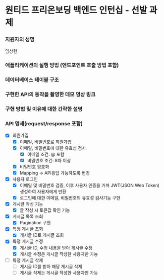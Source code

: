 # 원티드 프리온보딩 백엔드 인턴십 - 선발 과제

### 지원자의 성명

임상현

### 애플리케이션의 실행 방법 (엔드포인트 호출 방법 포함)



### 데이터베이스 테이블 구조


### 구현한 API의 동작을 촬영한 데모 영상 링크


### 구현 방법 및 이유에 대한 간략한 설명


### API 명세(request/response 포함)


- [X] 회원가입
    - [X] 이메일, 비밀번호로 회원가입
    - [X] 이메일, 비밀번호에 대한 유효성 검사
      - [X] 이메일 조건: @ 포함
      - [X] 비밀번호 조건: 8자 이상
    - [X] 비밀번호 암호화 
    - [X] Mapping -> API응답 가능하도록 변경

- [X] 사용자 로그인
    - [X] 이메일 및 비밀번호 검증, 이후 사용자 인증을 거쳐 JWT(JSON Web Token) 생성하여 사용자에게 반환
    - [X] 로그인에 대한 이메일, 비밀번호의 유효성 검사기능 구현
  
- [X] 게시글 작성 기능
    - [X] 글 작성 시 토큰값 확인 기능
 
- [X] 게시글 목록 조회
    - [X] Pagination 구현
  
- [X] 특정 게시글 조회
    - [X] 게시글 ID로 게시글 조회
  
- [X] 특정 게시글 수정
    - [X] 게시글 ID, 수정 내용을 받아 게시글 수정
    - [X] 게시글 수정은 게시글 작성한 사용자만 가능
  
- [ ] 특정 게시글 삭제
    - [ ] 게시글 ID를 받아 해당 게시글 삭제
    - [ ] 게시글 삭제는 게시글 작성한 사용자만 가능